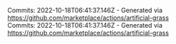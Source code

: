 Commits: 2022-10-18T06:41:37.146Z - Generated via https://github.com/marketplace/actions/artificial-grass
<br>
Commits: 2022-10-18T06:41:37.146Z - Generated via https://github.com/marketplace/actions/artificial-grass
<br>
